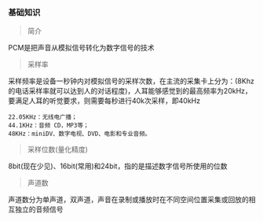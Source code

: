 ### 基础知识

> 简介

PCM是把声音从模拟信号转化为数字信号的技术

> 采样率

采样频率是设备一秒钟内对模拟信号的采样次数，在主流的采集卡上分为：(8Khz的电话采样率就可以达到人的对话程度)，人耳能够感觉到的最高频率为20kHz，要满足人耳的听觉要求，则需要每秒进行40k次采样，即40kHz

```
22.05KHz：无线电广播； 
44.1KHz：音频 CD，MP3等； 
48KHz：miniDV、数字电视、DVD、电影和专业音频。
```

> 采样位数(量化精度)

8bit(现在少见)、16bit(常用)和24bit，指的是描述数字信号所使用的位数

> 声道数

声道数分为单声道，双声道，声音在录制或播放时在不同空间位置采集或回放的相互独立的音频信号